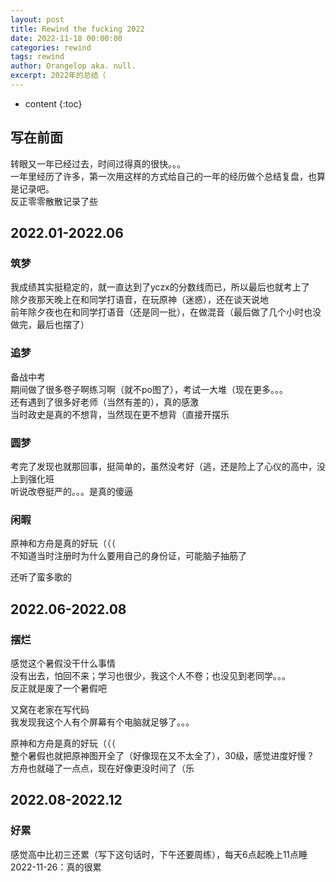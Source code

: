 ```yaml
---
layout: post
title: Rewind the fucking 2022
date: 2022-11-18 00:00:00
categories: rewind
tags: rewind
author: Orangelop aka. null.
excerpt: 2022年的总结（
---
```


* content
{:toc}

## 写在前面

转眼又一年已经过去，时间过得真的很快。。。  
一年里经历了许多，第一次用这样的方式给自己的一年的经历做个总结复盘，也算是记录吧。  
反正零零散散记录了些

## 2022.01-2022.06

### 筑梦

我成绩其实挺稳定的，就一直达到了yczx的分数线而已，所以最后也就考上了  
除夕夜那天晚上在和同学打语音，在玩原神（迷惑），还在谈天说地  
前年除夕夜也在和同学打语音（还是同一批），在做混音（最后做了几个小时也没做完，最后也摆了）  

### 追梦

备战中考  
期间做了很多卷子啊练习啊（就不po图了），考试一大堆（现在更多。。。  
还有遇到了很多好老师（当然有差的），真的感激  
当时政史是真的不想背，当然现在更不想背（直接开摆乐  

### 圆梦

考完了发现也就那回事，挺简单的，虽然没考好（逃，还是险上了心仪的高中，没上到强化班  
听说改卷挺严的。。。是真的傻逼  

### 闲暇  

原神和方舟是真的好玩（（（  
不知道当时注册时为什么要用自己的身份证，可能脑子抽筋了  

还听了蛮多歌的

## 2022.06-2022.08

### 摆烂

感觉这个暑假没干什么事情  
没有出去，怕回不来；学习也很少，我这个人不卷；也没见到老同学。。。  
反正就是废了一个暑假吧  

又窝在老家在写代码  
我发现我这个人有个屏幕有个电脑就足够了。。。

原神和方舟是真的好玩（（（  
整个暑假也就把原神图开全了（好像现在又不太全了），30级，感觉进度好慢？  
方舟也就碰了一点点，现在好像更没时间了（乐

## 2022.08-2022.12

### 好累

感觉高中比初三还累（写下这句话时，下午还要周练），每天6点起晚上11点睡  
2022-11-26：真的很累

